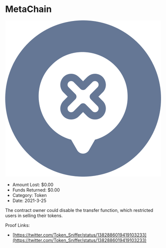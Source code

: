 # MetaChain
![MetaChain](/rektimages/MetaChain.png)
- Amount Lost: $0.00
- Funds Returned: $0.00
- Category: Token
- Date: 2021-3-25

The contract owner could disable the transfer function, which restricted users in selling their tokens.


Proof Links:
- [https://twitter.com/Token_Sniffer/status/1382886019419103233](https://twitter.com/Token_Sniffer/status/1382886019419103233)


